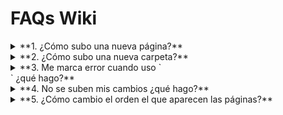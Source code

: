# FAQs Wiki

<details>
<summary>**1. ¿Cómo subo una nueva página?**</summary>

1. Ubicar la carpeta “docs” dentro del repositorio.
2. Dentro de la carpeta “docs”, ubicar la carpeta en la cual queremos añadir una página.
3. Una vez dentro de dicha carpeta, dar click a “add files” ubicado arriba a la derecha.
4. El nombre del archivo debe ser definido de la siguiente manera: **nombre-de-página.md**.
5. Recuerda agregar el .md
6. Escribe tu página en MarkDown.
7. Cuando hayas finalizado, da click a “commit changes” ubicado arriba a la derecha.
8. Espera 1 minuta para que tu cambio se vea reflejado en la página.
</details>

<details>
<summary>**2. ¿Cómo subo una nueva carpeta?**</summary>

1. Ubicar la carpeta “docs” dentro del repositorio.
2. Dentro de la carpeta “docs”, dar click a “add files” ubicado arriba a la derecha.
3. El nombre de la carpeta debe ser definido de la siguiente manera: **nombre-de-carpeta/nombre-de-página.md**.
4. El primer nombre hace referencia a cómo se llamará la carpeta mientras que el nombre después del “/“ se refiere al nombre de una página dentro de la nueva carpeta.
5. Agrega un archivo _category_.json. Este archivo contiene información para la configuración de la carpeta.
6. Cuando hayas finalizado, da click a “commit changes” ubicado arriba a la derecha.

```
{
  "label": “Nombre de la carpeta”,
  "position": num,  //posición de la carpeta en la lista (asegúrate de no escribir un número ya existente)
  "link": {
    "type": "generated-index"
  }
}
```

</details>

<details>
<summary>**3. Me marca error cuando uso `<br>` ¿qué hago?**</summary>

Si estamos utilizando lo siguiente:
`<br>`
Es necesario especificar que es una etiqueta de cierre, por lo que debe de quedar así:
`<br />`

</details>

<details>
<summary>**4. No se suben mis cambios ¿qué hago?**</summary>

Puedes verificar el estatus de tu código en la sección de “**Actions**” que se encuentra al lado del botón “Pull Request”, ahí podrás identificar si tus cambios están en proceso, si ya se desplegaron o si los cambios fueron rechazados por un error.

</details>

<details>
<summary>**5. ¿Cómo cambio el orden el que aparecen las páginas?**</summary>

Para esto tienes que agregar una sección de metadata al inicio del archivo .md de la siguiente manera:

```
---
sidebar_position: 1
---

...resto del contenido...
```

- Los 3 guiones al inicio y al final son necesarios para que el archivo sea reconocido como una página de documentación.
- El número que se encuentra después de `sidebar_position:` indica la posición en la que aparecerá la página en la barra lateral. Mientras más pequeño sea el número, más arriba aparecerá la página.

**Procura que no haya dos páginas con el mismo número**.

</details>
